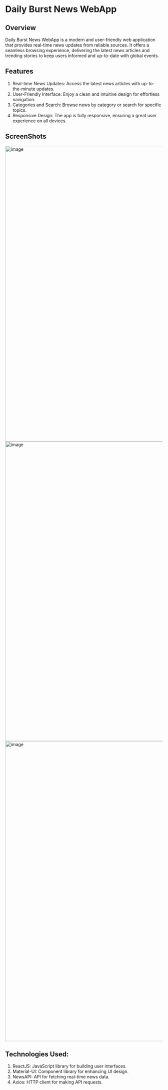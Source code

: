<h1>Daily Burst News WebApp</h1>

<h2>Overview </h2>

Daily Burst News WebApp is a modern and user-friendly web application that provides real-time news updates from reliable sources. It offers a seamless browsing experience, delivering the latest news articles and trending stories to keep users informed and up-to-date with global events.

<h2>Features </h2>

1. Real-time News Updates: Access the latest news articles with up-to-the-minute updates.
2. User-Friendly Interface: Enjoy a clean and intuitive design for effortless navigation.
3. Categories and Search: Browse news by category or search for specific topics.
4. Responsive Design: The app is fully responsive, ensuring a great user experience on all devices.

<h2>ScreenShots </h2>

<img width="944" alt="image" src="https://github.com/sagarb2003/Daily-Burst/assets/99736036/277db05b-06d9-496f-9f20-1210ca9b7620">
<img width="958" alt="image" src="https://github.com/sagarb2003/Daily-Burst/assets/99736036/913eea4d-9be9-4ae0-8c51-40a0304f4543">
<img width="959" alt="image" src="https://github.com/sagarb2003/Daily-Burst/assets/99736036/76d05c40-4415-4ac1-92d5-0cbe75a7209d">

<h2>Technologies Used: </h2>

1. ReactJS: JavaScript library for building user interfaces.
2. Material-UI: Component library for enhancing UI design.
3. NewsAPI: API for fetching real-time news data.
4. Axios: HTTP client for making API requests.


